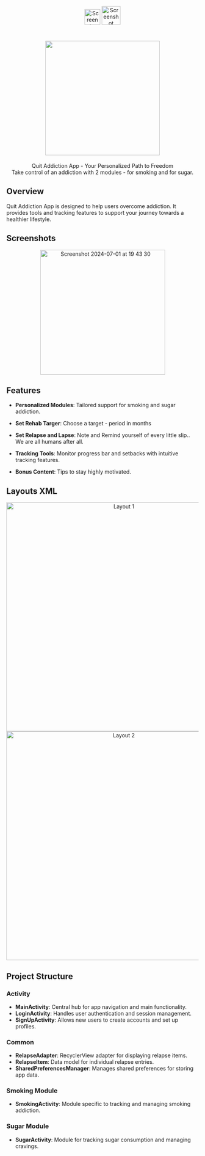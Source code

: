 <p align="center">
  <img width="41" alt="Screenshot 2024-07-01 at 19 47 38" src="https://github.com/ShalevShar/AddictionTracker/assets/127881894/368bcfdc-0bb7-4cdb-941f-d861bcd68201"> <img width="49" alt="Screenshot 2024-07-01 at 19 47 43" src="https://github.com/ShalevShar/AddictionTracker/assets/127881894/1de93381-980e-44d7-a5e6-42b913b679d2">
</p>

<a href="https://yourwebsite.com">
  <h1 align="center">
    <picture>
      <img height="300px" style="margin: 0; padding: 0" src="https://example.com/logo.png">
    </picture>
  </h1>
</a>

<p align="center">
    Quit Addiction App - Your Personalized Path to Freedom
    <br>
    Take control of an addiction with 2 modules - for smoking and for sugar.
</p>

## Overview

Quit Addiction App is designed to help users overcome addiction. It provides tools and tracking features to support your journey towards a healthier lifestyle.

## Screenshots

<p align="center">
<img width="327" alt="Screenshot 2024-07-01 at 19 43 30" src="https://github.com/ShalevShar/AddictionTracker/assets/127881894/21849ddc-e7c9-4a36-a9f6-7ae817ca1994">

</p>

## Features

- **Personalized Modules**: Tailored support for smoking and sugar addiction.
- **Set Rehab Targer**: Choose a target - period in months
- **Set Relapse and Lapse**: Note and Remind yourself of every little slip.. We are all humans after all.
- **Tracking Tools**: Monitor progress bar and setbacks with intuitive tracking features.

- **Bonus Content**: Tips to stay highly motivated.

## Layouts XML

<!-- Add XML layouts of significant screens here -->
<p align="center">
  <img width="600" alt="Layout 1" src="https://github.com/yourusername/your-repo/assets/layout1.png">
  <img width="600" alt="Layout 2" src="https://github.com/yourusername/your-repo/assets/layout2.png">
</p>

## Project Structure

### Activity

- **MainActivity**: Central hub for app navigation and main functionality.
- **LoginActivity**: Handles user authentication and session management.
- **SignUpActivity**: Allows new users to create accounts and set up profiles.

### Common

- **RelapseAdapter**: RecyclerView adapter for displaying relapse items.
- **RelapseItem**: Data model for individual relapse entries.
- **SharedPreferencesManager**: Manages shared preferences for storing app data.

### Smoking Module

- **SmokingActivity**: Module specific to tracking and managing smoking addiction.
  
### Sugar Module

- **SugarActivity**: Module for tracking sugar consumption and managing cravings.

